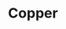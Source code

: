 ---
layout: prefab
title: Copper
data_file: Copper
parent: Prefabs
nav_exclude: true
search_exclude: false
---